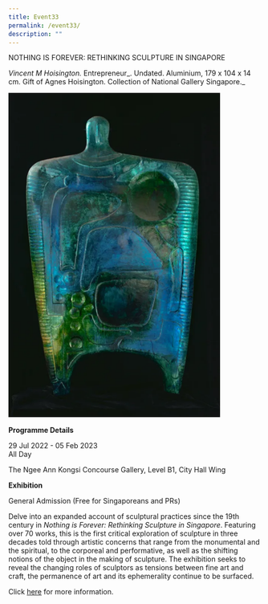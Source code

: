 ```yaml
---
title: Event33
permalink: /event33/
description: ""
---
```

NOTHING IS FOREVER: RETHINKING SCULPTURE IN SINGAPORE


_Vincent M Hoisington._ Entrepreneur_. Undated. Aluminium, 179 x 104 x 14 cm. Gift of Agnes Hoisington. Collection of National Gallery Singapore._

![Event3.png](/images/Event3.png)


**Programme Details**

29 Jul 2022 - 05 Feb 2023  
All Day 

The Ngee Ann Kongsi Concourse Gallery, Level B1, City Hall Wing

**Exhibition**

General Admission (Free for Singaporeans and PRs)



Delve into an expanded account of sculptural practices since the 19th century in _Nothing is Forever: Rethinking Sculpture in Singapore_. Featuring over 70 works, this is the first critical exploration of sculpture in three decades told through artistic concerns that range from the monumental and the spiritual, to the corporeal and performative, as well as the shifting notions of the object in the making of sculpture. The exhibition seeks to reveal the changing roles of sculptors as tensions between fine art and craft, the permanence of art and its ephemerality continue to be surfaced.

Click [here](https://www.nationalgallery.sg/nothing-is-forever) for more information.